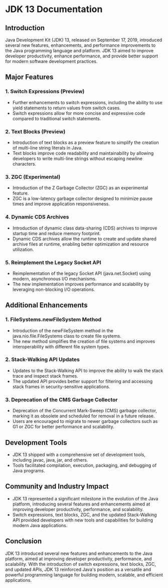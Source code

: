 # JDK 13 Documentation

## Introduction
Java Development Kit (JDK) 13, released on September 17, 2019, introduced several new features, enhancements, and performance improvements to the Java programming language and platform. JDK 13 aimed to improve developer productivity, enhance performance, and provide better support for modern software development practices.

## Major Features

### 1. Switch Expressions (Preview)
- Further enhancements to switch expressions, including the ability to use yield statements to return values from switch cases.
- Switch expressions allow for more concise and expressive code compared to traditional switch statements.

### 2. Text Blocks (Preview)
- Introduction of text blocks as a preview feature to simplify the creation of multi-line string literals in Java.
- Text blocks improve code readability and maintainability by allowing developers to write multi-line strings without escaping newline characters.

### 3. ZGC (Experimental)
- Introduction of the Z Garbage Collector (ZGC) as an experimental feature.
- ZGC is a low-latency garbage collector designed to minimize pause times and improve application responsiveness.

### 4. Dynamic CDS Archives
- Introduction of dynamic class data-sharing (CDS) archives to improve startup time and reduce memory footprint.
- Dynamic CDS archives allow the runtime to create and update shared archive files at runtime, enabling better optimization and resource utilization.

### 5. Reimplement the Legacy Socket API
- Reimplementation of the legacy Socket API (java.net.Socket) using modern, asynchronous I/O mechanisms.
- The new implementation improves performance and scalability by leveraging non-blocking I/O operations.

## Additional Enhancements

### 1. FileSystems.newFileSystem Method
- Introduction of the newFileSystem method in the java.nio.file.FileSystems class to create file systems.
- The new method simplifies the creation of file systems and improves interoperability with different file system types.

### 2. Stack-Walking API Updates
- Updates to the Stack-Walking API to improve the ability to walk the stack trace and inspect stack frames.
- The updated API provides better support for filtering and accessing stack frames in security-sensitive applications.

### 3. Deprecation of the CMS Garbage Collector
- Deprecation of the Concurrent Mark-Sweep (CMS) garbage collector, marking it as obsolete and scheduled for removal in a future release.
- Users are encouraged to migrate to newer garbage collectors such as G1 or ZGC for better performance and scalability.

## Development Tools
- JDK 13 shipped with a comprehensive set of development tools, including javac, java, jar, and others.
- Tools facilitated compilation, execution, packaging, and debugging of Java programs.

## Community and Industry Impact
- JDK 13 represented a significant milestone in the evolution of the Java platform, introducing several features and enhancements aimed at improving developer productivity, performance, and scalability.
- Switch expressions, text blocks, ZGC, and the updated Stack-Walking API provided developers with new tools and capabilities for building modern Java applications.

## Conclusion
JDK 13 introduced several new features and enhancements to the Java platform, aimed at improving developer productivity, performance, and scalability. With the introduction of switch expressions, text blocks, ZGC, and updated APIs, JDK 13 reinforced Java's position as a versatile and powerful programming language for building modern, scalable, and efficient applications.

